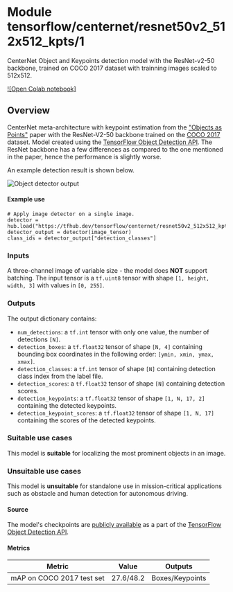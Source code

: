 # Module tensorflow/centernet/resnet50v2_512x512_kpts/1

CenterNet Object and Keypoints detection model with the ResNet-v2-50 backbone,
trained on COCO 2017 dataset with trainning images scaled to 512x512.

<!-- asset-path: internal -->
<!-- module-type: image-object-detection -->
<!-- fine-tunable: false -->
<!-- format: saved_model_2 -->
<!-- network-architecture: centernet -->
<!-- dataset: coco-2017 -->

[![Open Colab notebook]](https://colab.research.google.com/github/tensorflow/hub/blob/master/examples/colab/tf2_object_detection.ipynb)

## Overview

CenterNet meta-architecture with keypoint estimation from the
["Objects as Points"](https://arxiv.org/abs/1904.07850) paper with the
ResNet-V2-50 backbone trained on the [COCO 2017](https://cocodataset.org/)
dataset. Model created using the
[TensorFlow Object Detection API](https://github.com/tensorflow/models/tree/master/research/object_detection).
The ResNet backbone has a few differences as compared to the one mentioned in
the paper, hence the performance is slightly worse.

An example detection result is shown below.

![Object detector output](https://www.gstatic.com/aihub/tfhub/detection/od_with_keypoints.png)

#### Example use

```
# Apply image detector on a single image.
detector = hub.load("https://tfhub.dev/tensorflow/centernet/resnet50v2_512x512_kpts/1")
detector_output = detector(image_tensor)
class_ids = detector_output["detection_classes"]
```

### Inputs

A three-channel image of variable size - the model does **NOT** support
batching. The input tensor is a `tf.uint8` tensor with shape `[1, height, width,
3]` with values in `[0, 255]`.

### Outputs

The output dictionary contains:

*   `num_detections`: a `tf.int` tensor with only one value, the number of
    detections `[N]`.
*   `detection_boxes`: a `tf.float32` tensor of shape `[N, 4]` containing
    bounding box coordinates in the following order: `[ymin, xmin, ymax, xmax]`.
*   `detection_classes`: a `tf.int` tensor of shape `[N]` containing detection
    class index from the label file.
*   `detection_scores`: a `tf.float32` tensor of shape `[N]` containing
    detection scores.
*   `detection_keypoints`: a `tf.float32` tensor of shape `[1, N, 17, 2]`
    containing the detected keypoints.
*   `detection_keypoint_scores`: a `tf.float32` tensor of shape `[1, N, 17]`
    containing the scores of the detected keypoints.

### Suitable use cases

This model is **suitable** for localizing the most prominent objects in an
image.

### Unsuitable use cases

This model is **unsuitable** for standalone use in mission-critical applications
such as obstacle and human detection for autonomous driving.

#### Source

The model's checkpoints are
[publicly available](https://github.com/tensorflow/models/blob/master/research/object_detection/g3doc/tf2_detection_zoo.md)
as a part of the
[TensorFlow Object Detection API](https://github.com/tensorflow/models/tree/master/research/object_detection).

#### Metrics

Metric                    | Value     | Outputs
------------------------- | --------- | ---------------
mAP on COCO 2017 test set | 27.6/48.2 | Boxes/Keypoints
